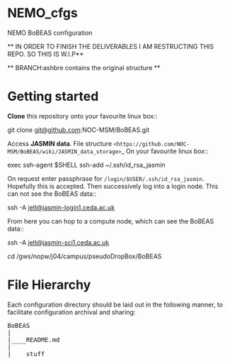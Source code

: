 # NEMO_cfgs
NEMO BoBEAS configuration

** IN ORDER TO FINISH THE DELIVERABLES I AM RESTRUCTING THIS REPO. SO THIS IS W.I.P**

** BRANCH:ashbre contains the original structure **

Getting started
===============

**Clone** this repository onto your favourite linux box::

  git clone git@github.com:NOC-MSM/BoBEAS.git


Access **JASMIN data**. File structure `<https://github.com/NOC-MSM/BoBEAS/wiki/JASMIN_data_storage>`_ On your favourite linux box::

  exec ssh-agent $SHELL
  ssh-add ~/.ssh/id_rsa_jasmin

On request enter passphrase for ``/login/$USER/.ssh/id_rsa_jasmin``. Hopefully this
is accepted. Then successively log into a login node. This can not see the BoBEAS data::

  ssh -A jelt@jasmin-login1.ceda.ac.uk

From here you can hop to a compute node, which can see the BoBEAS data::

  ssh -A jelt@jasmin-sci1.ceda.ac.uk

  cd /gws/nopw/j04/campus/pseudoDropBox/BoBEAS

File Hierarchy
==============

Each configuration directory should be laid out in the following manner, to
facilitate configuration archival and sharing:

<pre>
BoBEAS
|
|____README.md
|
|____stuff
</pre>
